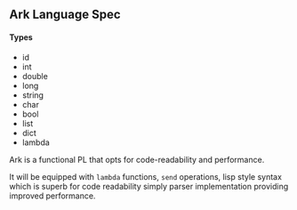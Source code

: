 ## Ark Language Spec

#### Types

- id
- int
- double
- long
- string
- char
- bool
- list
- dict
- lambda

Ark is a functional PL that opts for code-readability and performance.

It will be equipped with `lambda` functions, `send` operations, lisp style syntax which is superb for code readability 
simply parser implementation providing improved performance.


